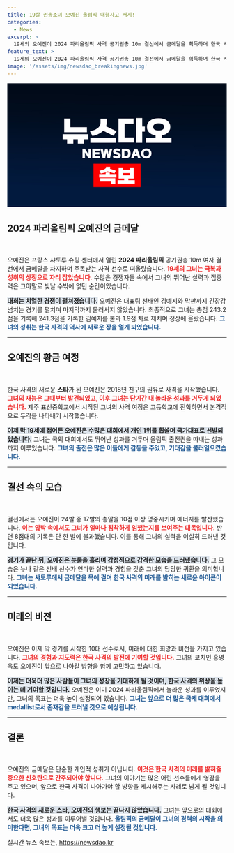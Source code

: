 ```yaml
---
title: 19살 권총소녀 오예진 올림픽 대형사고 저지!
categories:
  - News
excerpt: >
  19세의 오예진이 2024 파리올림픽 사격 공기권총 10m 결선에서 금메달을 획득하며 한국 사격의 신예로 떠올랐다. 치열한 경쟁 끝에 선배 김예지를 제치고 올림픽 결선 신기록을 세운 그녀의 눈물과 감동적인 순간이 많은 이들을 사로잡았다.
feature_text: >
  19세의 오예진이 2024 파리올림픽 사격 공기권총 10m 결선에서 금메달을 획득하며 한국 사격의 신예로 떠올랐다. 치열한 경쟁 끝에 선배 김예지를 제치고 올림픽 결선 신기록을 세운 그녀의 눈물과 감동적인 순간이 많은 이들을 사로잡았다.
image: '/assets/img/newsdao_breakingnews.jpg'
---
```


<p><img src="/assets/img/newsdao_breakingnews.jpg" alt="pcversion 속보" /></p>

<h2 data-ke-size="size26">2024 파리올림픽 오예진의 금메달</h2>

<p data-ke-size="size16">&nbsp;</p>

<p>오예진은 프랑스 샤토루 슈팅 센터에서 열린 <strong>2024 파리올림픽</strong> 공기권총 10m 여자 결선에서 금메달을 차지하며 주목받는 사격 선수로 떠올랐습니다. <b><span style="color: #ee2323;">19세의 그녀는 극복과 성취의 상징으로 자리 잡았습니다.</span></b> 수많은 경쟁자들 속에서 그녀의 뛰어난 실력과 집중력은 그야말로 빛날 수밖에 없던 순간이었습니다.</p>

<p><b><span style="background-color: #21538527;">대회는 치열한 경쟁이 펼쳐졌습니다.</span></b> 오예진은 대표팀 선배인 김예지와 막판까지 긴장감 넘치는 경기를 펼치며 마지막까지 물러서지 않았습니다. 최종적으로 그녀는 총점 243.2점을 기록해 241.3점을 기록한 김예지를 불과 1.9점 차로 제치며 정상에 올랐습니다. <b><span style="color: #1a5490;">그녀의 성취는 한국 사격의 역사에 새로운 장을 열게 되었습니다.</span></b></p>

<hr />

<h2 data-ke-size="size26">오예진의 황금 여정</h2>

<p data-ke-size="size16">&nbsp;</p>

<p>한국 사격의 새로운 <strong>스타</strong>가 된 오예진은 2018년 친구의 권유로 사격을 시작했습니다. <b><span style="color: #ee2323;">그녀의 재능은 그때부터 발견되었고, 이후 그녀는 단기간 내 놀라운 성과를 거두게 되었습니다.</span></b> 제주 표선중학교에서 시작된 그녀의 사격 여정은 고등학교에 진학하면서 본격적으로 두각을 나타내기 시작했습니다.</p>

<p><b><span style="background-color: #21538527;">이제 막 19세에 접어든 오예진은 수많은 대회에서 개인 1위를 휩쓸며 국가대표로 선발되었습니다.</span></b> 그녀는 국외 대회에서도 뛰어난 성과를 거두며 올림픽 출전권을 따내는 성과까지 이루었습니다. <b><span style="color: #1a5490;">그녀의 출전은 많은 이들에게 감동을 주었고, 기대감을 불러일으켰습니다.</span></b></p>

<hr />

<h2 data-ke-size="size26">결선 속의 모습</h2>

<p data-ke-size="size16">&nbsp;</p>

<p>결선에서는 오예진이 24발 중 17발의 총알을 10점 이상 명중시키며 에너지를 발산했습니다. <b><span style="color: #ee2323;">이는 압박 속에서도 그녀가 얼마나 침착하게 임했는지를 보여주는 대목입니다.</span></b> 반면 8점대의 기록은 단 한 발에 불과했습니다. 이를 통해 그녀의 실력을 여실히 드러낸 것입니다.</p>

<p><b><span style="background-color: #21538527;">경기가 끝난 뒤, 오예진은 눈물을 흘리며 감정적으로 감격한 모습을 드러냈습니다.</span></b> 그 모습은 누나 같은 선배 선수가 연마한 실력과 경험을 갖춘 그녀의 당당한 귀환을 의미합니다. <b><span style="color: #1a5490;">그녀는 샤토루에서 금메달을 목에 걸며 한국 사격의 미래를 밝히는 새로운 아이콘이 되었습니다.</span></b></p>

<hr />

<h2 data-ke-size="size26">미래의 비전</h2>

<p data-ke-size="size16">&nbsp;</p>

<p>오예진은 이제 막 경기를 시작한 10대 선수로서, 미래에 대한 희망과 비전을 가지고 있습니다. <b><span style="color: #ee2323;">그녀의 경험과 지도력은 한국 사격의 발전에 기여할 것입니다.</span></b> 그녀의 코치인 홍명옥도 오예진이 앞으로 나아갈 방향을 함께 고민하고 있습니다.</p>

<p><b><span style="background-color: #21538527;">이제는 더욱더 많은 사람들이 그녀의 성장을 기대하게 될 것이며, 한국 사격의 위상을 높이는 데 기여할 것입니다.</span></b> 오예진은 이미 2024 파리올림픽에서 놀라운 성과를 이루었지만, 그녀의 목표는 더욱 높이 설정되어 있습니다. <b><span style="color: #1a5490;">그녀는 앞으로 더 많은 국제 대회에서 medallist로서 존재감을 드러낼 것으로 예상됩니다.</span></b></p>

<hr />

<h2 data-ke-size="size26">결론</h2>

<p data-ke-size="size16">&nbsp;</p>

<p>오예진의 금메달은 단순한 개인적 성취가 아닙니다. <b><span style="color: #ee2323;">이것은 한국 사격의 미래를 밝혀줄 중요한 신호탄으로 간주되어야 합니다.</span></b> 그녀의 이야기는 많은 어린 선수들에게 영감을 주고 있으며, 앞으로 한국 사격이 나아가야 할 방향을 제시해주는 사례로 남게 될 것입니다.</p>

<p><b><span style="background-color: #21538527;">한국 사격의 새로운 스타, 오예진의 행보는 끝나지 않았습니다.</span></b> 그녀는 앞으로의 대회에서도 더욱 많은 성과를 이루어낼 것입니다. <b><span style="color: #1a5490;">올림픽의 금메달이 그녀의 경력의 시작을 의미한다면, 그녀의 목표는 더욱 크고 더 높게 설정될 것입니다.</span></b></p>
실시간 뉴스 속보는, <a href="https://newsdao.kr" rel="dofollow">https://newsdao.kr</a>


